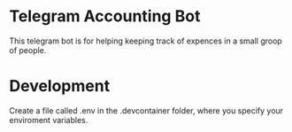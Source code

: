 # Telegram Accounting Bot
This telegram bot is for helping keeping track of expences in a small groop of people.


# Development
Create a file called .env in the .devcontainer folder, where you specify your enviroment variables.